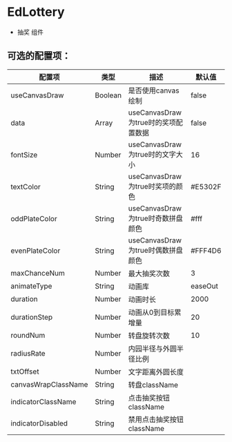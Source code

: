 # EdLottery

* 抽奖 组件
 
## 可选的配置项：


 配置项 | 类型 | 描述 | 默认值 
------------------|---------|-------------------------------- |-----
 useCanvasDraw    | Boolean | 是否使用canvas绘制           | false 
 data             | Array   | useCanvasDraw为true时的奖项配置数据    | false
 fontSize         | Number  | useCanvasDraw为true时的文字大小    | 16
 textColor        | String  | useCanvasDraw为true时奖项的颜色 | #E5302F
 oddPlateColor    | String  | useCanvasDraw为true时奇数拼盘颜色 | #fff
 evenPlateColor   | String  | useCanvasDraw为true时偶数拼盘颜色 | #FFF4D6
 maxChanceNum     | Number  | 最大抽奖次数 | 3
 animateType      | String  | 动画库   | easeOut
 duration         | Number  | 动画时长 |  2000
 durationStep     | Number  | 动画从0到目标累增量 |  20
 roundNum         | Number  | 转盘旋转次数 |  10
 radiusRate       | Number  | 内园半径与外圆半径比例
 txtOffset        | Number  | 文字距离外圆长度
 canvasWrapClassName  | String  | 转盘className |  
 indicatorClassName   | String  | 点击抽奖按钮className |  
 indicatorDisabled    | String  | 禁用点击抽奖按钮className |  
   


